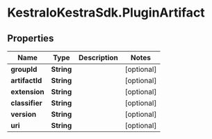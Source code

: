 # KestraIoKestraSdk.PluginArtifact

## Properties

Name | Type | Description | Notes
------------ | ------------- | ------------- | -------------
**groupId** | **String** |  | [optional] 
**artifactId** | **String** |  | [optional] 
**extension** | **String** |  | [optional] 
**classifier** | **String** |  | [optional] 
**version** | **String** |  | [optional] 
**uri** | **String** |  | [optional] 



